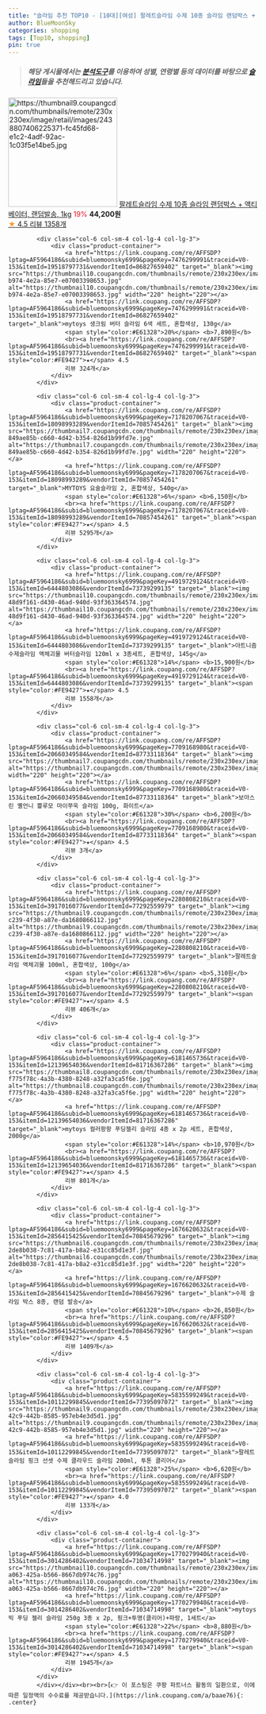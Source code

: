 ```yaml
---
title: "슬라임 추천 TOP10 - [10대][여성] 팔레트슬라임 수제 10종 슬라임 랜덤박스 + 액티베이터, 랜덤발송, 1kg"
author: BlueMoonSky
categories: shopping
tags: [Top10, shopping]
pin: true
---
```


> ##### 해당 게시물에서는 [**분석도구**](https://itemscout.io/)를 이용하여 **성별**, **연령별** 등의 데이터를 바탕으로 [**슬라임**](https://link.coupang.com/a/baae76)들을 추천해드리고 있습니다.
<div class="container"><div class="row">
            <div class="col-6 col-sm-4 col-lg-4 col-lg-3">
                <div class="product-container">
                    <a href="https://link.coupang.com/re/AFFSDP?lptag=AF5964186&subid=bluemoonsky6999&pageKey=1440464100&traceid=V0-153&itemId=2484212997&vendorItemId=70477521713" target="_blank"><img src="https://thumbnail9.coupangcdn.com/thumbnails/remote/230x230ex/image/retail/images/2438807406225371-fc45fd68-e1c2-4adf-92ac-1c03f5e14be5.jpg" alt="https://thumbnail9.coupangcdn.com/thumbnails/remote/230x230ex/image/retail/images/2438807406225371-fc45fd68-e1c2-4adf-92ac-1c03f5e14be5.jpg" width="220" height="220"></a>
                    <a href="https://link.coupang.com/re/AFFSDP?lptag=AF5964186&subid=bluemoonsky6999&pageKey=1440464100&traceid=V0-153&itemId=2484212997&vendorItemId=70477521713" target="_blank">팔레트슬라임 수제 10종 슬라임 랜덤박스 + 액티베이터, 랜덤발송, 1kg</a>
                    <span style="color:#E61328">19%</span> <b>44,200원</b>
                    <br><a href="https://link.coupang.com/re/AFFSDP?lptag=AF5964186&subid=bluemoonsky6999&pageKey=1440464100&traceid=V0-153&itemId=2484212997&vendorItemId=70477521713" target="_blank"><span style="color:#FE9427">★</span> 4.5
                    리뷰 1358개</a>
                </div>
            </div>
            
            <div class="col-6 col-sm-4 col-lg-4 col-lg-3">
                <div class="product-container">
                    <a href="https://link.coupang.com/re/AFFSDP?lptag=AF5964186&subid=bluemoonsky6999&pageKey=7476299991&traceid=V0-153&itemId=19518797731&vendorItemId=86827659402" target="_blank"><img src="https://thumbnail10.coupangcdn.com/thumbnails/remote/230x230ex/image/retail/images/2023/08/09/11/9/04a5cb4d-b974-4e2a-85e7-e07003398653.jpg" alt="https://thumbnail10.coupangcdn.com/thumbnails/remote/230x230ex/image/retail/images/2023/08/09/11/9/04a5cb4d-b974-4e2a-85e7-e07003398653.jpg" width="220" height="220"></a>
                    <a href="https://link.coupang.com/re/AFFSDP?lptag=AF5964186&subid=bluemoonsky6999&pageKey=7476299991&traceid=V0-153&itemId=19518797731&vendorItemId=86827659402" target="_blank">mytoys 생크림 버터 슬라임 6색 세트, 혼합색상, 130g</a>
                    <span style="color:#E61328">20%</span> <b>7,890원</b>
                    <br><a href="https://link.coupang.com/re/AFFSDP?lptag=AF5964186&subid=bluemoonsky6999&pageKey=7476299991&traceid=V0-153&itemId=19518797731&vendorItemId=86827659402" target="_blank"><span style="color:#FE9427">★</span> 4.5
                    리뷰 324개</a>
                </div>
            </div>
            
            <div class="col-6 col-sm-4 col-lg-4 col-lg-3">
                <div class="product-container">
                    <a href="https://link.coupang.com/re/AFFSDP?lptag=AF5964186&subid=bluemoonsky6999&pageKey=7178207067&traceid=V0-153&itemId=18098993289&vendorItemId=70857454261" target="_blank"><img src="https://thumbnail7.coupangcdn.com/thumbnails/remote/230x230ex/image/retail/images/354146477755930-849ae85b-c660-4d42-b354-826d1b99fd7e.jpg" alt="https://thumbnail7.coupangcdn.com/thumbnails/remote/230x230ex/image/retail/images/354146477755930-849ae85b-c660-4d42-b354-826d1b99fd7e.jpg" width="220" height="220"></a>
                    <a href="https://link.coupang.com/re/AFFSDP?lptag=AF5964186&subid=bluemoonsky6999&pageKey=7178207067&traceid=V0-153&itemId=18098993289&vendorItemId=70857454261" target="_blank">MYTOYS 요술슬라임 2, 혼합색상, 540g</a>
                    <span style="color:#E61328">6%</span> <b>6,150원</b>
                    <br><a href="https://link.coupang.com/re/AFFSDP?lptag=AF5964186&subid=bluemoonsky6999&pageKey=7178207067&traceid=V0-153&itemId=18098993289&vendorItemId=70857454261" target="_blank"><span style="color:#FE9427">★</span> 4.5
                    리뷰 5295개</a>
                </div>
            </div>
            
            <div class="col-6 col-sm-4 col-lg-4 col-lg-3">
                <div class="product-container">
                    <a href="https://link.coupang.com/re/AFFSDP?lptag=AF5964186&subid=bluemoonsky6999&pageKey=4919729124&traceid=V0-153&itemId=6444803086&vendorItemId=73739299135" target="_blank"><img src="https://thumbnail10.coupangcdn.com/thumbnails/remote/230x230ex/image/retail/images/8921858909670729-48d9f161-d430-46ad-940d-93f363364574.jpg" alt="https://thumbnail10.coupangcdn.com/thumbnails/remote/230x230ex/image/retail/images/8921858909670729-48d9f161-d430-46ad-940d-93f363364574.jpg" width="220" height="220"></a>
                    <a href="https://link.coupang.com/re/AFFSDP?lptag=AF5964186&subid=bluemoonsky6999&pageKey=4919729124&traceid=V0-153&itemId=6444803086&vendorItemId=73739299135" target="_blank">아트니즘 수제슬라임 액체괴물 버터슬라임 120ml x 3종세트, 혼합색상, 145g</a>
                    <span style="color:#E61328">14%</span> <b>15,900원</b>
                    <br><a href="https://link.coupang.com/re/AFFSDP?lptag=AF5964186&subid=bluemoonsky6999&pageKey=4919729124&traceid=V0-153&itemId=6444803086&vendorItemId=73739299135" target="_blank"><span style="color:#FE9427">★</span> 4.5
                    리뷰 1558개</a>
                </div>
            </div>
            
            <div class="col-6 col-sm-4 col-lg-4 col-lg-3">
                <div class="product-container">
                    <a href="https://link.coupang.com/re/AFFSDP?lptag=AF5964186&subid=bluemoonsky6999&pageKey=7709168980&traceid=V0-153&itemId=20660349584&vendorItemId=87733118364" target="_blank"><img src="https://thumbnail7.coupangcdn.com/thumbnails/remote/230x230ex/image/vendor_inventory/8acd/e13bbd9df0818af3020b097f846f34479229fe2c66ebacf2697a6c09c90d.jpg" alt="https://thumbnail7.coupangcdn.com/thumbnails/remote/230x230ex/image/vendor_inventory/8acd/e13bbd9df0818af3020b097f846f34479229fe2c66ebacf2697a6c09c90d.jpg" width="220" height="220"></a>
                    <a href="https://link.coupang.com/re/AFFSDP?lptag=AF5964186&subid=bluemoonsky6999&pageKey=7709168980&traceid=V0-153&itemId=20660349584&vendorItemId=87733118364" target="_blank">보아스린 옐언니 쁠루모 마이쭈욱 슬라임 100g, 화이트</a>
                    <span style="color:#E61328">30%</span> <b>6,200원</b>
                    <br><a href="https://link.coupang.com/re/AFFSDP?lptag=AF5964186&subid=bluemoonsky6999&pageKey=7709168980&traceid=V0-153&itemId=20660349584&vendorItemId=87733118364" target="_blank"><span style="color:#FE9427">★</span> 4.5
                    리뷰 3개</a>
                </div>
            </div>
            
            <div class="col-6 col-sm-4 col-lg-4 col-lg-3">
                <div class="product-container">
                    <a href="https://link.coupang.com/re/AFFSDP?lptag=AF5964186&subid=bluemoonsky6999&pageKey=2280808210&traceid=V0-153&itemId=3917016077&vendorItemId=77292559979" target="_blank"><img src="https://thumbnail9.coupangcdn.com/thumbnails/remote/230x230ex/image/retail/images/2021/07/09/9/0/92ef7d1e-c239-4f30-a87e-da1680866112.jpg" alt="https://thumbnail9.coupangcdn.com/thumbnails/remote/230x230ex/image/retail/images/2021/07/09/9/0/92ef7d1e-c239-4f30-a87e-da1680866112.jpg" width="220" height="220"></a>
                    <a href="https://link.coupang.com/re/AFFSDP?lptag=AF5964186&subid=bluemoonsky6999&pageKey=2280808210&traceid=V0-153&itemId=3917016077&vendorItemId=77292559979" target="_blank">팔레트슬라임 액체괴물 100ml, 혼합색상, 100g</a>
                    <span style="color:#E61328">6%</span> <b>5,310원</b>
                    <br><a href="https://link.coupang.com/re/AFFSDP?lptag=AF5964186&subid=bluemoonsky6999&pageKey=2280808210&traceid=V0-153&itemId=3917016077&vendorItemId=77292559979" target="_blank"><span style="color:#FE9427">★</span> 4.5
                    리뷰 406개</a>
                </div>
            </div>
            
            <div class="col-6 col-sm-4 col-lg-4 col-lg-3">
                <div class="product-container">
                    <a href="https://link.coupang.com/re/AFFSDP?lptag=AF5964186&subid=bluemoonsky6999&pageKey=6181465736&traceid=V0-153&itemId=12139654036&vendorItemId=81716367286" target="_blank"><img src="https://thumbnail8.coupangcdn.com/thumbnails/remote/230x230ex/image/retail/images/2960000693047090-f775f78c-4a3b-4380-8248-a32fa3ca5f6e.jpg" alt="https://thumbnail8.coupangcdn.com/thumbnails/remote/230x230ex/image/retail/images/2960000693047090-f775f78c-4a3b-4380-8248-a32fa3ca5f6e.jpg" width="220" height="220"></a>
                    <a href="https://link.coupang.com/re/AFFSDP?lptag=AF5964186&subid=bluemoonsky6999&pageKey=6181465736&traceid=V0-153&itemId=12139654036&vendorItemId=81716367286" target="_blank">mytoys 컬러팡팡 푸딩젤리 슬라임 4종 x 2p 세트, 혼합색상, 2000g</a>
                    <span style="color:#E61328">14%</span> <b>10,970원</b>
                    <br><a href="https://link.coupang.com/re/AFFSDP?lptag=AF5964186&subid=bluemoonsky6999&pageKey=6181465736&traceid=V0-153&itemId=12139654036&vendorItemId=81716367286" target="_blank"><span style="color:#FE9427">★</span> 4.5
                    리뷰 801개</a>
                </div>
            </div>
            
            <div class="col-6 col-sm-4 col-lg-4 col-lg-3">
                <div class="product-container">
                    <a href="https://link.coupang.com/re/AFFSDP?lptag=AF5964186&subid=bluemoonsky6999&pageKey=1676620632&traceid=V0-153&itemId=2856415425&vendorItemId=70845679296" target="_blank"><img src="https://thumbnail6.coupangcdn.com/thumbnails/remote/230x230ex/image/retail/images/1749083171789485-2de8b038-7c81-417a-b8a2-e31cc85d1e3f.jpg" alt="https://thumbnail6.coupangcdn.com/thumbnails/remote/230x230ex/image/retail/images/1749083171789485-2de8b038-7c81-417a-b8a2-e31cc85d1e3f.jpg" width="220" height="220"></a>
                    <a href="https://link.coupang.com/re/AFFSDP?lptag=AF5964186&subid=bluemoonsky6999&pageKey=1676620632&traceid=V0-153&itemId=2856415425&vendorItemId=70845679296" target="_blank">수제 슬라임 박스 8종, 랜덤 발송</a>
                    <span style="color:#E61328">10%</span> <b>26,850원</b>
                    <br><a href="https://link.coupang.com/re/AFFSDP?lptag=AF5964186&subid=bluemoonsky6999&pageKey=1676620632&traceid=V0-153&itemId=2856415425&vendorItemId=70845679296" target="_blank"><span style="color:#FE9427">★</span> 4.5
                    리뷰 1409개</a>
                </div>
            </div>
            
            <div class="col-6 col-sm-4 col-lg-4 col-lg-3">
                <div class="product-container">
                    <a href="https://link.coupang.com/re/AFFSDP?lptag=AF5964186&subid=bluemoonsky6999&pageKey=5835599249&traceid=V0-153&itemId=10112299845&vendorItemId=77395097072" target="_blank"><img src="https://thumbnail9.coupangcdn.com/thumbnails/remote/230x230ex/image/retail/images/2021/06/08/11/2/28638741-42c9-442b-8585-957eb4e3d5d1.jpg" alt="https://thumbnail9.coupangcdn.com/thumbnails/remote/230x230ex/image/retail/images/2021/06/08/11/2/28638741-42c9-442b-8585-957eb4e3d5d1.jpg" width="220" height="220"></a>
                    <a href="https://link.coupang.com/re/AFFSDP?lptag=AF5964186&subid=bluemoonsky6999&pageKey=5835599249&traceid=V0-153&itemId=10112299845&vendorItemId=77395097072" target="_blank">팔레트슬라임 핑크 선셋 수제 클라우드 슬라임 200ml, 투톤 클리어</a>
                    <span style="color:#E61328">25%</span> <b>6,620원</b>
                    <br><a href="https://link.coupang.com/re/AFFSDP?lptag=AF5964186&subid=bluemoonsky6999&pageKey=5835599249&traceid=V0-153&itemId=10112299845&vendorItemId=77395097072" target="_blank"><span style="color:#FE9427">★</span> 4.0
                    리뷰 133개</a>
                </div>
            </div>
            
            <div class="col-6 col-sm-4 col-lg-4 col-lg-3">
                <div class="product-container">
                    <a href="https://link.coupang.com/re/AFFSDP?lptag=AF5964186&subid=bluemoonsky6999&pageKey=1770279940&traceid=V0-153&itemId=3014286402&vendorItemId=71034714998" target="_blank"><img src="https://thumbnail10.coupangcdn.com/thumbnails/remote/230x230ex/image/retail/images/2020/07/03/19/9/5d9d9e7b-a063-425a-b566-8667db974c76.jpg" alt="https://thumbnail10.coupangcdn.com/thumbnails/remote/230x230ex/image/retail/images/2020/07/03/19/9/5d9d9e7b-a063-425a-b566-8667db974c76.jpg" width="220" height="220"></a>
                    <a href="https://link.coupang.com/re/AFFSDP?lptag=AF5964186&subid=bluemoonsky6999&pageKey=1770279940&traceid=V0-153&itemId=3014286402&vendorItemId=71034714998" target="_blank">mytoys 빅 푸딩 젤리 슬라임 250g 3종 x 2p, 핑크+투명(클리어)+파랑, 1세트</a>
                    <span style="color:#E61328">22%</span> <b>8,880원</b>
                    <br><a href="https://link.coupang.com/re/AFFSDP?lptag=AF5964186&subid=bluemoonsky6999&pageKey=1770279940&traceid=V0-153&itemId=3014286402&vendorItemId=71034714998" target="_blank"><span style="color:#FE9427">★</span> 4.5
                    리뷰 1945개</a>
                </div>
            </div>
            </div></div><br><br>[👉 이 포스팅은 쿠팡 파트너스 활동의 일환으로, 이에 따른 일정액의 수수료를 제공받습니다.](https://link.coupang.com/a/baae76){: .center}